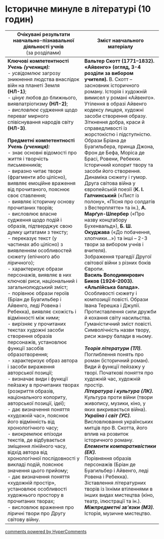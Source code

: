 <div id="hypercomments_widget" class="js-hypercomments-widget invisible"></div>

# Історичне минуле в літературі  (10 годин)

<table>
  <tr>
    <td width="50%" align="center"><b>Очікувані результати навчально-пізнавальної діяльності учнів</b><br>
(за розділами)</td>
    <td width="50%" align="center"><b>Зміст навчального матеріалу</b></td>
  </tr>
<tbody>
  <tr>
    <td width="50%" style="vertical-align:top !important;">
<b>Ключові компетентності</b><br>
<i><b>Учень (учениця):</b></i><br>
- <i>усвідомлює</i> загрозу зникнення людства  внаслідок війн на планеті Земля <b>(НЛ-1)</b>;<br>
- <i>цінує</i> любов до ближнього, виявпатріотизму <b>(НЛ-2)</b>;<br>
- <i>висловлює</i> судження щодо переваг мирного співіснування народів світу <b>(НЛ-3)</b>.<br>
<br>
<b>Предметні компетентності</b><br>
<b><i>Учень (учениця):</i></b><br>
- знає основні відомості про життя і творчість письменників;<br>
- виразно читає твори (фрагменти або цілісно), виявляє емоційне враження від прочитаного, пояснює своє ставлення;<br>
- виявляє історичну основу прочитаних творів;<br>
- висловлює власне судження щодо подій і образів, підтверджує свою думку цитатами з тексту;<br>
- переказує текст (у частинах або цілісно) з виявленням особливостей сюжету (епічного або ліричного);<br>
- характеризує образи персонажів, виявляє в них ключові риси, національний і загальнолюдський зміст;<br>
- порівнює образи героїв (Бріан де Буагильбер і Айвенго, леді Ровена і Ребекка), виявляє схожість і відмінності між ними;<br>
- вирізняє у прочитаних текстах художні засоби створення образів персонажів, установлює функції засобів образотворення;<br>
- характеризує образ автора і засоби вираження авторської позиції;<br>
- визначає види і функції пейзажу в прочитаних творах (розкриття  образів, національного колориту, авторської позиції, ідеї);<br>
- дає визначення поняття «художній час», пояснює його відмінність від хронологічного часу;<br>
- виокремлює епізоди текстів, де відбувається зміщення лінійного часу, відхід автора від хронологічної послідовності у викладі подій, пояснює значення цього прийому;<br>
- дає визначення поняття «художній простір», установлює особливості художнього простору в прочитаних творах;<br>
- висловлює враження про ліричні твори про Другу світову війну.
</td>
    <td width="50%" style="vertical-align:top !important;">
<b>Вальтер Скотт (1771–1832). «Айвенго» (огляд, 3-4 розділи за вибором учителя).</b> В. Скотт – засновник історичного роману. Історія і художній вимисел у романі «Айвенго». Утілення в образі Айвенго кодексу лицаря, художні засоби створення образу. Зіткнення добра, краси й справедливості із жорстокістю і підступністю. Образи Бріана де Буагильбера, принца Джона, Фрон де Бефа, Моріса де Брасі, Ровени, Ребекки. Історичний колорит твору та засоби його створення. Динаміка сюжету і гумор.<br>
Друга світова війна у європейській поезії (<b>К. І. Галчинський</b> («Лист із полону», «Пісня про солдатів  з Вестерплятте» та ін.), <b>А. Марґул-Шпербер</b> («Про назву концтабору Бухенвальд»), <b>Б. Ш. Окуджава</b> («До побачення, хлопчики…») та інші – 2-3 твори за вибором учнів і вчителя).<br>
Зображення трагедії Другої світової війни з різних боків Європи.<br>
<b>Василь Володимирович Биков (1924–2003). «Альпійська балада».</b> Особливості сюжету і композиції повісті. Образи Івана Терешка і Джулії. Протиставлення сили дружби й кохання світу насильства. Гуманістичний зміст повісті. Символічність назви твору, риси жанру балади в ньому. <br>
<br>
<b><i>Теорія літератури (ТЛ).</i></b><br> 
Поглиблення понять про роман (історичний роман). Види й функції пейзажу у творі. Початкові поняття про художній час, художній простір.<br>
<b><i>Література і культура (ЛК).</i></b><br> 
Культура проти війни (твори живопису, музики, кіно, у яких викривається війна).<br>
<b><i>Україна і світ (УС).</i></b><br> 
Висловлювання українських митців про В. Скотта, його вплив на розвиток історичного роману. <br>
<b><i>Елементи компаративістики (ЕК).</i></b><br> 
Порівняння образів персонажів (Бріан де Буагильбер і Айвенго, леді Ровена і Ребекка). Зіставлення літературних творів із їхніми втіленнями в інших видах мистецтва (кіно, театр, ілюстрації та ін.). <br>
<b><i>Міжпредметні зв’язки (МЗ).</i></b><br>
Історія, музичне мистецтво.
  </td>
</tbody>
</table>

<div class="js-hypercomments-container">
<a href="http://hypercomments.com" class="hc-link" title="comments widget">comments powered by HyperComments</a>
</div>